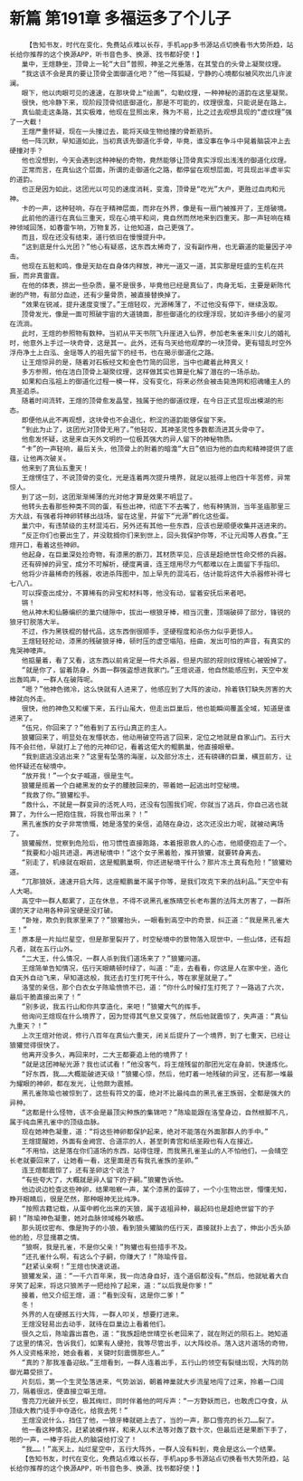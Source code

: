 # 新篇 第191章 多福运多了个儿子
        【告知书友，时代在变化，免费站点难以长存，手机app多书源站点切换看书大势所趋，站长给你推荐的这个换源APP，听书音色多、换源、找书都好使！】
       巢中，王煊静坐，顶骨上一轮“大日”普照，神圣之光垂落，在其莹白的头骨上凝聚纹理。
       “我这该不会是真的要让顶骨全面御道化吧？”他一阵狐疑，宁静的心境都似被风吹出几许波澜。
       眼下，他以肉眼可见的速速，在那块骨上“绘画”，勾勒纹理，一种神秘的道韵在这里凝聚。
       很快，他冷静下来，现阶段顶骨彻底御道化，那是不可能的，纹理很澹，只能说是在路上。
       真仙能走这条路，其实极难，他现在显照出来，殊为不易，比之过去观想具现的“虚纹理”强了一大截！
       王煊严重怀疑，现在一头撞过去，能将天级生物给撞的骨断筋折。
       他一阵沉默，早知道如此，当初真该先御道化手骨，毕竟，谁没事在争斗中晃着脑袋冲上去硬撞对手？
       他也没想到，今天会遇到这种神秘的奇物，竟然能够让顶骨真实浮现出浅浅的御道化纹理。
       正常而言，在真仙这个层面，所谓的走御道化之路，都停留在观想层面，可具现出半虚半实的道韵。
       也正是因为如此，这团光以可见的速度消耗，变澹，顶骨是“吃光”大户，更胜过血肉和元神。
       卡的一声，这种轻响，存在于精神层面，而非在外界，像是有一扇门被推开了，王煊破境。
       此前他的道行在真仙三重天，现在心境平和间，竟自然而然地来到四重天。那一声轻响在精神领域回荡，如春雷乍响，万物复苏，让他知道，自己更强了。
       而且，现在还没有结束，道行依旧在慢慢提升中。
       “这到底是什么光团？”他心有疑惑，这东西太稀奇了，没有副作用，也无霸道的能量因子冲击。
       他现在五脏和鸣，像是天劫在自身体内释放，神光一道又一道，其实那是旺盛的生机在共振，而非真雷霆。
       在他的体表，排出一些杂质，量不是很多，毕竟他已经是真仙了，肉身无垢，主要是新陈代谢的产物，有部分血迹，还有少量骨质，被直接替换掉了。
       “效果在锐减，提升速度变慢了。”王煊轻叹，光源稀薄了，不过他没有停下，继续汲取。
       顶骨发光，像是一面可照破宇宙的大道镜面，那些御道化的纹理浮现，犹如许多细小的星河在流淌。
       此时，王煊的参照物有数种。当初从平天书院飞升崖进入仙界，参加老朱雀朱川女儿的婚礼时，他意外上手过一块奇骨，这是其一。此外，还有乌天给他观摩的一块顶骨。更有错乱时空外浮舟净土上白泓、金瑶等人的祖先留下的经书，也在揭示御道化之路。
       让王煊惊异的是，随着对石板经文和金色竹简的回思，当中也藏着此种真义！
       多方参照，他在洁白顶骨上凝聚纹理，这样做其实也算是化解了潜在的一场杀劫。
       如果和白泓祖上的御道化过程一模一样，没有变化，将来必然会被击毙渔网和招魂幡主人的真圣追杀。
       随着时间流转，王煊的顶骨愈发晶莹，独属于他的御道纹理，在今日正式显现出模湖的形态。
       即便他从此不再观想，这块骨也不会退化，积淀的道韵能够保留下来。
       “到此为止了，这团光对顶骨无用了。”他轻叹，其神圣灵性多数都流进其头骨中了。
       他愈发怀疑，这是来自天外文明的一位极其强大的异人留下的神秘物质。
       “卡”的一声轻响，最后关头，他顶骨上的附着的暗澹“大日”依旧为他的血肉和精神提供了底蕴，让他再次破关。
       他来到了真仙五重天！
       王煊愣住了，不说顶骨的变化，光是连着两次提升境界，就足以抵得上他四十年苦修，异常惊人。
       到了这一刻，这团渐渐稀薄的光对他才算是效果不明显了。
       他转头去看那些种类不同的蛋，有些出神，彻底下不去嘴了，他有种猜测，当年圣庙那里三方大战，有强者将神卵转移出战场，留在这里，并留下“光源”孵化这些蛋。
       巢穴中，有违禁级的主材混沌石，另外还有其他一些东西，应该也是顺便收集并送进来的。
       “反正你们也要出生了，并没耽搁你们来到世上，回头我保护你等，不让元闳等人吞食。”王煊开口，看着这些神卵。
       他起身，在巨巢深处捡奇物，有漆黑的断刀，其材质罕见，应该是超绝世性命交修的兵器。
       还有碎掉的异宝，成分不可解析，硬度离谱，连王煊用尽力气都难以在上面留下手指印。
       他将少许最稀奇的残器，收进杀阵图中，加上早先的混沌石，估计能将这件大杀器修补得七七八八。
       可以探查出成分，不算稀有的异宝和材料等，他没有动，留着安抚后来者吧。
       锵！
       他从神木和仙藤编织的巢穴缝隙中，拔出一根狼牙棒，相当沉重，顶端破碎了部分，锋锐的狼牙钉脱落大半。
       不过，作为黑铁棍的替代品，这东西倒很顺手，坚硬程度和杀伤力似乎更惊人。
       王煊轻轻抡动，漆黑的残破狼牙棒，顿时压的虚空塌陷，扭曲，发出可怕的声音，有真实的鬼哭神嚎声。
       他掂量着，看了又看，这东西以前肯定是一件大杀器，但是内部的规则纹理核心被毁掉了。
       “就是你了，留着防身，外面一群强盗想进我家门。”王煊说道，他自然能感应到，天空中发出轰鸣声，一群人在破阵呢。
       “嗯？”他神色微冷，这么快就有人进来了，他感应到了大阵的波动，拎着铁钉缺失厉害的大棒就向外走。
       很快，他的神色又和缓下来，五行山虽大，但走出巨巢后，他也能瞬间覆盖全域，知道是谁进来了。
       “伍兄，你回来了？”他看到了五行山真正的主人。
       狼獾回来了，明显处在发懵状态，他动用破空符逃了回来，定位之地就是自家山门。五行大阵不会拦他，早就打上了他的元神印记，看着这偌大的鲲鹏巢，他直接眼晕。
       “我到底逃没逃出来？”这里有坠落的海崖，以及部分冻土，还有磅礴的巨巢，横亘前方，让他怀疑还在秘境中。
       “放开我！”一个女子喊道，很是生气。
       狼獾是揽着一个白裙黑发的女子的腰肢回来的，带着她一起逃出时空秘境。
       “我救了你。”狼獾松手。
       “救什么，不就是一群变异的活死人吗，还没有包围我们呢，你就当了逃兵，你自己逃也就算了，为什么一把抱住我，将我也带出来？！”
       黑孔雀族的女子非常愤慨，她是洛莹的亲信，追随在身边，这次还没出力呢，就被动离场了。
       狼獾赧然，觉察到危险后，他习惯性直接跑路，本着报恩救人的心态，他顺便抱走了一个。
       “我要和小姐共进退，再进秘境中！”这个女子黑着脸，推开狼獾，就要转身离去。
       “别走了，机缘就在眼前，这是鲲鹏巢啊，你还进秘境干什么？那片冻土真有危险！”狼獾劝道。
       “兀那狼妖，速速开启大阵，这座鲲鹏巢不属于你等，是我们攻克下来的战利品。”天空中有人大喝。
       高空中一群人都累了，正在休息，不得不说黑孔雀族晴空长老布置的法阵太厉害了，一群所谓的天才动用各种异宝硬是没打破。
       “卧矬，欺负到我家里来了？”狼獾抬头，一眼看到高空中的奇景，纠正道：“我是黑孔雀大王！”
       原本是一片灿烂星空，但是那里裂开了，时空秘境中的景物落入现世中，一些山体，还有超凡者，就在五行山外。
       “二大王，什么情况，一群人杀到我们道场来了？”狼獾问道。
       王煊简单告知情况，伍行天眼睛顿时绿了，叫道：“走，去看看，你这是人在家中坐，造化自天外自动飞来，早知道这般，我还去打生打死干什么，等在家里就是了。”
       洛莹的亲信，那个白衣女子陈瑜愤愤不已，道：“你什么时候打生打死了？一路逃了六次，最后干脆直接出来了！”
       “别多说，我五行山和你共享造化，来吧！”狼獾大气的挥手。
       他询问王煊现在什么境界了，因为觉得其气息又变强了，然后他就震惊了，失声道：“真仙九重天？！”
       上次王煊对他说，修行八百年在真仙六重天，闭关后提升了一个境界，到了七重天，已经让狼獾觉得很快了。
       他离开没多久，再回来时，二大王都要追上他的境界了！
       “就是这团神秘光源？我也试试看！”他没客气，将王煊残留的那团光定在身前，快速炼化。
       “好东西，我……大概能破进天级！”狼獾心惊，然后，他盯着一地残破的异宝，还有那一堆最为耀眼的神卵，都在发光，让他颇为震撼。
       黑孔雀陈瑜也被惊到了，这些有符文的蛋，绝对不比最纯血的黑孔雀王族弱，全都是强大的异种。
       “这都是什么怪物，该不会是最顶尖种族的集锦吧？”陈瑜能跟在洛莹身边，自然根脚不凡，属于纯血黑孔雀中的顶级血脉。
       现在她神色凝重，道：“将这些神卵都保护起来，绝对不能落在外面那群人的手中。”
       王煊提醒她，外面有金阙宫、合道宗的人，甚至刺青宫和纸圣殿也有人在接近。
       “不用怕，这是落在你们道场的东西，站得住理，而我黑孔雀圣山的人不怕他们，一会晴空长老就要回来了，让她看一看，这里面是否有我孔雀族的圣卵。”
       连王煊都震惊了，还有圣卵这个说法？
       “有些夸大了，大概就是异人留下的子嗣。”狼獾告诉他。
       他边说边检查这些神卵，结果啪察一声，某个漆黑的蛋碎了，一个小生物出世，懵懂无知，睁开眼睛后，很是茫然，那种眼神无比纯净。
       “按照古籍记载，从蛋中孵化出来的天狼，属于返祖异种，最起码也是超绝世留下的子嗣！”陈瑜神色凝重，她对血脉领域格外敏感。
       那头斑纹密布、像是狗子的小狼，看到狼头獾脑的伍行天，直接就扑上去了，伸出小舌头舔他的脸，尽显孺慕之情。
       “狼啊，我是孔雀，不是你父亲！”狗獾也有些措手不及。
       “还孔雀什么啊，有这么个子嗣，你赚大了！”陈瑜传音。
       “赶紧认亲啊！”王煊也快速说道。
       狼獾发呆，道：“一千六百年来，我一向洁身自好，连个道侣都没有。”然后，他就呲着大白牙笑了起来，将这只狼羔子一把给拎了起来，道：“以后我是你爹！”
       接着，他又介绍王煊，道：“看到没有，这是你二爹！”
       冬！
       外界的人在硬撼五行大阵，一群人叩关，想要打进来。
       王煊没轻易出去动手，就待在巨巢边上看着他们。
       很久之后，陈瑜露出喜色，道：“我族超绝世晴空长老回来了，就在附近的陨石上。她知道了这里的情况，告诉我们，如果有人硬抢，我等尽管出手，以大阵绞杀。落入这片道场的奇物，外人没资格来抢，她会看着，关键时刻震慑那些人。”
       “真的？那我准备迎敌。”王煊看到，一群人连着出手，五行山的领空有裂缝出现，大阵的防御光幕受损了。
       片刻后，第一个生灵坠落进来，气势汹汹，朝着神巢就大步流星地闯了过来，拎着一口阔刀，隔着很远，便直接立噼王煊。
       雪亮刀光破开长空，极其绚烂，同时伴着他的呵斥声：“一方野妖而已，也敢虎口夺食，从顶级大教门徒手中夺造化，给我去死！”
       王煊没说什么，挡住了他，一狼牙棒就砸上去了，当的一声，那口雪亮的长刀……裂了。
       他一看这种情况，赶紧装模作样，和来人以术法等对轰了数十次，但最后还是果断下手了，啪的一声，一棒子将此人的脑袋给打没了！
       “我……！”高天上，灿烂星空中，五行大阵外，一群人没有料到，竟会是这么一个结果。
       【告知书友，时代在变化，免费站点难以长存，手机app多书源站点切换看书大势所趋，站长给你推荐的这个换源APP，听书音色多、换源、找书都好使！】